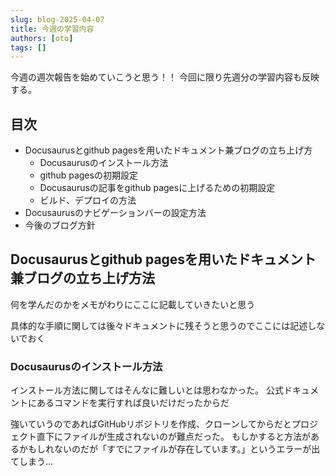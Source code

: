 ```yaml
---
slug: blog-2025-04-07
title: 今週の学習内容
authors: [oto]
tags: []
---
```


今週の週次報告を始めていこうと思う！！
今回に限り先週分の学習内容も反映する。

## 目次

- Docusaurusとgithub pagesを用いたドキュメント兼ブログの立ち上げ方
  - Docusaurusのインストール方法
  - github pagesの初期設定
  - Docusaurusの記事をgithub pagesに上げるための初期設定
  - ビルド、デプロイの方法
- Docusaurusのナビゲーションバーの設定方法
- 今後のブログ方針


## Docusaurusとgithub pagesを用いたドキュメント兼ブログの立ち上げ方法

何を学んだのかをメモがわりにここに記載していきたいと思う

具体的な手順に関しては後々ドキュメントに残そうと思うのでここには記述しないでおく

### Docusaurusのインストール方法

インストール方法に関してはそんなに難しいとは思わなかった。
公式ドキュメントにあるコマンドを実行すれば良いだけだったからだ

強いていうのであればGitHubリポジトリを作成、クローンしてからだとプロジェクト直下にファイルが生成されないのが難点だった。
もしかすると方法があるかもしれないのだが「すでにファイルが存在しています。」というエラーが出てしまう...